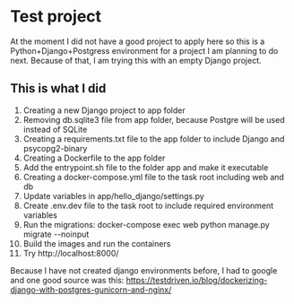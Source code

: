 # Test project

At the moment I did not have a good project to apply here so this is a Python+Django+Postgress
environment for a project I am planning to do next. Because of that, I am trying this with an empty Django project.

## This is what I did

1. Creating a new Django project to app folder
2. Removing db.sqlite3 file from app folder, because Postgre will be used instead of SQLite
3. Creating a requirements.txt file to the app folder to include Django and psycopg2-binary
4. Creating a Dockerfile to the app folder
5. Add the entrypoint.sh file to the folder app and make it executable
6. Creating a docker-compose.yml file to the task root including web and db
7. Update variables in app/hello_django/settings.py
8. Create .env.dev file to the task root to include required environment variables
9. Run the migrations: docker-compose exec web python manage.py migrate --noinput
10. Build the images and run the containers
11. Try http://localhost:8000/


Because I have not created django environments before, I had to google and one good source was this: 
https://testdriven.io/blog/dockerizing-django-with-postgres-gunicorn-and-nginx/

